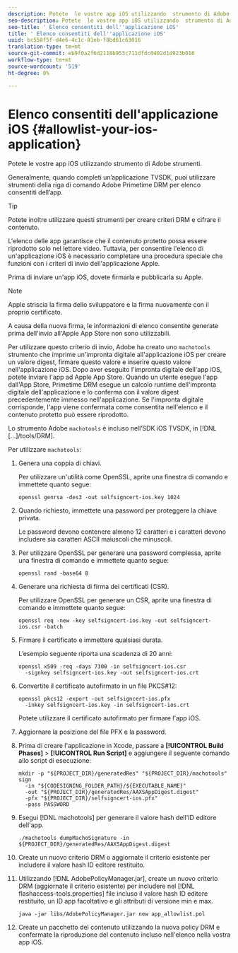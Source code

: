 ```yaml
---
description: Potete  le vostre app iOS utilizzando  strumento di Adobe  strumenti.
seo-description: Potete  le vostre app iOS utilizzando  strumento di Adobe  strumenti.
seo-title: ' Elenco consentiti dell''applicazione iOS'
title: ' Elenco consentiti dell''applicazione iOS'
uuid: bc558f5f-d4e6-4c1c-81eb-f8bd61c63016
translation-type: tm+mt
source-git-commit: eb9f0a2f6d2118b953c711dfdc0402d1d923b016
workflow-type: tm+mt
source-wordcount: '519'
ht-degree: 0%

---
```



#  Elenco consentiti dell&#39;applicazione iOS {#allowlist-your-ios-application}

Potete  le vostre app iOS utilizzando  strumento di Adobe  strumenti.

Generalmente, quando completi un’applicazione TVSDK, puoi utilizzare  strumenti della riga di comando Adobe Primetime DRM per  elenco consentiti dell’app.

>[!TIP]
>
>Potete inoltre utilizzare questi strumenti per creare criteri DRM e cifrare il contenuto.

L&#39;elenco delle app garantisce che il contenuto protetto possa essere riprodotto solo nel lettore video. Tuttavia, per consentire l&#39;elenco di un&#39;applicazione iOS è necessario completare una procedura speciale che funzioni con i criteri di invio dell&#39;applicazione Apple.

Prima di inviare un&#39;app iOS, dovete firmarla e pubblicarla su Apple.

>[!NOTE]
>
>Apple striscia la firma dello sviluppatore e la firma nuovamente con il proprio certificato.

A causa della nuova firma, le informazioni di elenco consentite generate prima dell&#39;invio all&#39;Apple App Store non sono utilizzabili.

Per utilizzare questo criterio di invio,  Adobe ha creato uno `machotools` strumento che imprime un&#39;impronta digitale all&#39;applicazione iOS per creare un valore digest, firmare questo valore e inserire questo valore nell&#39;applicazione iOS. Dopo aver eseguito l&#39;impronta digitale dell&#39;app iOS, potete inviare l&#39;app ad Apple App Store. Quando un utente esegue l&#39;app dall&#39;App Store, Primetime DRM esegue un calcolo runtime dell&#39;impronta digitale dell&#39;applicazione e lo conferma con il valore digest precedentemente immesso nell&#39;applicazione. Se l&#39;impronta digitale corrisponde, l&#39;app viene confermata come consentita nell&#39;elenco e il contenuto protetto può essere riprodotto.

Lo strumento  Adobe `machotools` è incluso nell’SDK iOS TVSDK, in [!DNL [...]/tools/DRM].

Per utilizzare `machotools`:

1. Genera una coppia di chiavi.

   Per utilizzare un&#39;utilità come OpenSSL, aprite una finestra di comando e immettete quanto segue:

   ```shell
   openssl genrsa -des3 -out selfsigncert-ios.key 1024
   ```

1. Quando richiesto, immettete una password per proteggere la chiave privata.

   Le password devono contenere almeno 12 caratteri e i caratteri devono includere sia caratteri ASCII maiuscoli che minuscoli.
1. Per utilizzare OpenSSL per generare una password complessa, aprite una finestra di comando e immettete quanto segue:

   ```shell
   openssl rand -base64 8
   ```

1. Generare una richiesta di firma dei certificati (CSR).

   Per utilizzare OpenSSL per generare un CSR, aprite una finestra di comando e immettete quanto segue:

   ```shell
   openssl req -new -key selfsigncert-ios.key -out selfsigncert-ios.csr -batch
   ```

1. Firmare il certificato e immettere qualsiasi durata.

   L’esempio seguente riporta una scadenza di 20 anni:

   ```shell
   openssl x509 -req -days 7300 -in selfsigncert-ios.csr  
     -signkey selfsigncert-ios.key -out selfsigncert-ios.crt
   ```

1. Convertite il certificato autofirmato in un file PKCS#12:

   ```shell
   openssl pkcs12 -export -out selfsigncert-ios.pfx  
     -inkey selfsigncert-ios.key -in selfsigncert-ios.crt
   ```

   Potete utilizzare il certificato autofirmato per firmare l&#39;app iOS.

1. Aggiornare la posizione del file PFX e la password.
1. Prima di creare l&#39;applicazione in Xcode, passare a **[!UICONTROL Build Phases]** > **[!UICONTROL Run Script]** e aggiungere il seguente comando allo script di esecuzione:

   ```shell
   mkdir -p "${PROJECT_DIR}/generatedRes" "${PROJECT_DIR}/machotools" sign  
     -in "${CODESIGNING_FOLDER_PATH}/${EXECUTABLE_NAME}"  
     -out "${PROJECT_DIR}/generatedRes/AAXSAppDigest.digest"  
     -pfx "${PROJECT_DIR}/selfsigncert-ios.pfx"  
     -pass PASSWORD
   ```

1. Esegui [!DNL machotools] per generare il valore hash dell&#39;ID editore dell&#39;app.

   ```shell
   ./machotools dumpMachoSignature -in ${PROJECT_DIR}/generatedRes/AAXSAppDigest.digest
   ```

1. Create un nuovo criterio DRM o aggiornate il criterio esistente per includere il valore hash ID editore restituito.
1. Utilizzando [!DNL AdobePolicyManager.jar], create un nuovo criterio DRM (aggiornate il criterio esistente) per includere nel [!DNL flashaccess-tools.properties] file incluso il valore hash ID editore restituito, un ID app facoltativo e gli attributi di versione min e max.

   ```shell
   java -jar libs/AdobePolicyManager.jar new app_allowlist.pol
   ```

1. Create un pacchetto del contenuto utilizzando la nuova policy DRM e confermate la riproduzione del contenuto incluso nell&#39;elenco nella vostra app iOS.
